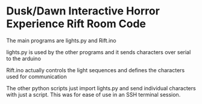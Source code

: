 # Dusk/Dawn Interactive Horror Experience Rift Room Code

The main programs are lights.py and Rift.ino

lights.py is used by the other programs and it sends characters over serial to the arduino

Rift.ino actually controls the light sequences and defines the characters used for communication

The other python scripts just import lights.py and send individual characters with just a script. This was for ease of use in an SSH terminal session.

